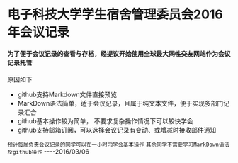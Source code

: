 # 电子科技大学学生宿舍管理委员会2016年会议记录
#### 为了便于会议记录的查看与存档，经提议开始使用全球最大~~同性交友~~网站作为会议记录托管
原因如下
+ github支持Markdown文件直接预览
+ MarkDown语法简单，适于会议记录，且属于纯文本文件，便于实现多部门记录汇合
+ github基本操作较为简单， 不要求复杂操作情况下可以较快学会   
+ github支持邮箱订阅，可以选择会议记录有变动、或增减时接收邮件通知

``` 预计每届负责会议记录的同学可以在一小时内学会基本操作 ```
``` 其余同学不需要学习MarkDown语法及github操作 ```
                                                         ----2016/03/06
